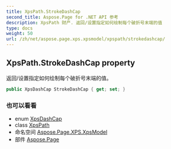 ```yaml
---
title: XpsPath.StrokeDashCap
second_title: Aspose.Page for .NET API 参考
description: XpsPath 财产. 返回/设置指定如何绘制每个破折号末端的值
type: docs
weight: 50
url: /zh/net/aspose.page.xps.xpsmodel/xpspath/strokedashcap/
---
```

## XpsPath.StrokeDashCap property

返回/设置指定如何绘制每个破折号末端的值。

```csharp
public XpsDashCap StrokeDashCap { get; set; }
```

### 也可以看看

* enum [XpsDashCap](../../xpsdashcap/)
* class [XpsPath](../)
* 命名空间 [Aspose.Page.XPS.XpsModel](../../xpspath/)
* 部件 [Aspose.Page](../../../)


